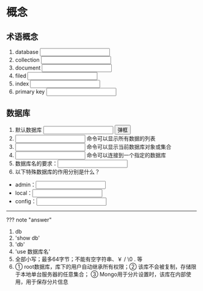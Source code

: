 # 概念
## 术语概念
1. database <span><input type="text"/></span>
2. collection <span><input type="text"/></span>
3. document <span><input type="text"/></span>
4. filed <span><input type="text"/></span>
5. index <span><input type="text"/></span>
6. primary key <span><input type="text"/></span>

## 数据库
1. 默认数据库 <span><input type="text"/></span> <input type="button" name="" value="弹框" onclick="alert('hello!')">
2. <span><input type="text"/></span> 命令可以显示所有数据的列表
3. <span><input type="text"/></span> 命令可以显示当前数据库对象或集合
4. <span><input type="text"/></span> 命令可以连接到一个指定的数据库
5. 数据库名的要求：<span><input type="text"/></span>
6. 以下特殊数据库的作用分别是什么？
 - admin：<span><input type="text"/></span>
 - local：<span><input type="text"/></span>
 - config：<span><input type="text"/></span>



---
??? note "answer"
 1. db
 2. 'show db'
 3. 'db'
 4. 'use 数据库名'
 5. 全部小写；最多64字节；不能有空字符串、￥ / \0 . 等
 6. ① root数据库，库下的用户自动继承所有权限；② 该库不会被复制，存储限于本地单台服务器的任意集合； ③ Mongo用于分片设置时，该库在内部使用，用于保存分片信息
